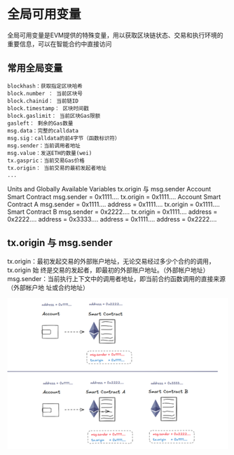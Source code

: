 # 全局可用变量

全局可用变量是EVM提供的特殊变量，用以获取区块链状态、交易和执行环境的重要信息，可以在智能合约中直接访问

## 常用全局变量

```solidity
blockhash：获取指定区块哈希
block.number ： 当前区块号
block.chainid： 当前链ID
block.timestamp： 区块时间戳
block.gaslimit： 当前区块Gas限额
gasleft： 剩余的Gas数量
msg.data：完整的calldata
msg.sig：calldata的前4字节（函数标识符）
msg.sender：当前调用者地址
msg.value：发送ETH的数量(wei)
tx.gaspric：当前交易Gas价格
tx.origin： 当前交易的最初发起者地址
...
```

Units and Globally Available Variables
tx.origin 与 msg.sender
Account Smart Contract
msg.sender = 0x1111....
tx.origin = 0x1111....
Account Smart Contract A
msg.sender = 0x1111....
address = 0x1111....
tx.origin = 0x1111....
Smart Contract B
msg.sender = 0x2222....
tx.origin = 0x1111....
address = 0x2222.... address = 0x3333....
address = 0x1111.... address = 0x2222....

## tx.origin 与 msg.sender

tx.origin：最初发起交易的外部账户地址，无论交易经过多少个合约的调用， tx.origin 始
终是交易的发起者，即最初的外部账户地址。（外部帐户地址）
msg.sender：当前执行上下文中的调用者地址，即当前合约函数调用的直接来源（外部帐户地
址或合约地址）

![](./013-1.png)
